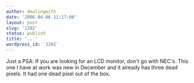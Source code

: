 ```yaml
---
author: dealingwith
date: '2006-04-06 11:17:00'
layout: post
slug: '1202'
status: publish
title: '...'
wordpress_id: '1202'
---
```


Just a PSA: If you are looking for an LCD monitor, don't go with NEC's. This
one I have at work was new in December and it already has three dead pixels.
It had one dead pixel out of the box.


